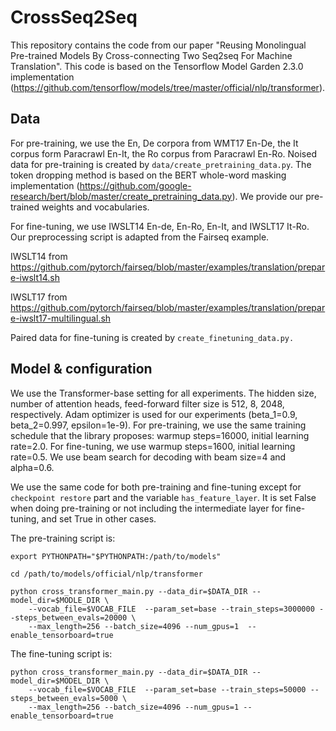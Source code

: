 # CrossSeq2Seq

This repository contains the code from our paper "Reusing Monolingual Pre-trained Models By Cross-connecting Two Seq2seq For Machine Translation".
This code is based on the Tensorflow Model Garden 2.3.0 implementation (https://github.com/tensorflow/models/tree/master/official/nlp/transformer).


## Data

For pre-training, we use the En, De corpora from WMT17 En-De, the It corpus form Paracrawl En-It, the Ro corpus from Paracrawl En-Ro. Noised data for pre-training is created by ```data/create_pretraining_data.py```. The token dropping method is based on the BERT whole-word masking implementation (https://github.com/google-research/bert/blob/master/create_pretraining_data.py). We provide our pre-trained weights and vocabularies.

For fine-tuning, we use IWSLT14 En-de, En-Ro, En-It, and IWSLT17 It-Ro. Our preprocessing script is adapted from the Fairseq example.

IWSLT14 from https://github.com/pytorch/fairseq/blob/master/examples/translation/prepare-iwslt14.sh

IWSLT17 from https://github.com/pytorch/fairseq/blob/master/examples/translation/prepare-iwslt17-multilingual.sh

Paired data for fine-tuning is created by ```create_finetuning_data.py.```


## Model & configuration

We use the Transformer-base setting for all experiments. The hidden size, number of attention heads, feed-forward filter size is 512, 8, 2048, respectively.
Adam optimizer is used for our experiments (beta_1=0.9, beta_2=0.997, epsilon=1e-9).
For pre-training, we use the same training schedule that the library proposes: warmup steps=16000, initial learning rate=2.0.
For fine-tuning, we use warmup steps=1600, initial learning rate=0.5.
We use beam search for decoding with beam size=4 and alpha=0.6.

We use the same code for both pre-training and fine-tuning except for ```checkpoint restore``` part and the variable ```has_feature_layer```. It is set False when doing pre-training or not including the intermediate layer for fine-tuning, and set True in other cases.

The pre-training script is:
```
export PYTHONPATH="$PYTHONPATH:/path/to/models"

cd /path/to/models/official/nlp/transformer

python cross_transformer_main.py --data_dir=$DATA_DIR --model_dir=$MODLE_DIR \
    --vocab_file=$VOCAB_FILE  --param_set=base --train_steps=3000000 --steps_between_evals=20000 \
    --max_length=256 --batch_size=4096 --num_gpus=1  --enable_tensorboard=true
```

The fine-tuning script is:

```
python cross_transformer_main.py --data_dir=$DATA_DIR --model_dir=$MODEL_DIR \
    --vocab_file=$VOCAB_FILE  --param_set=base --train_steps=50000 --steps_between_evals=5000 \
    --max_length=256 --batch_size=4096 --num_gpus=1 --enable_tensorboard=true
```
